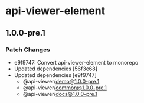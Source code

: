# api-viewer-element

## 1.0.0-pre.1
### Patch Changes

- e9f9747: Convert api-viewer-element to monorepo
- Updated dependencies [56f3e68]
- Updated dependencies [e9f9747]
  - @api-viewer/demo@1.0.0-pre.1
  - @api-viewer/common@1.0.0-pre.1
  - @api-viewer/docs@1.0.0-pre.1
